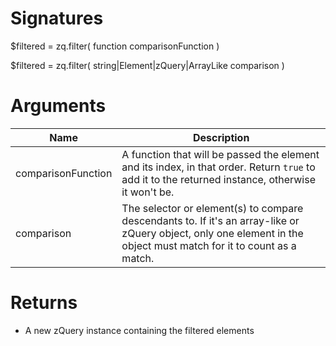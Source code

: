 <!-- start reference -->

# Signatures

$filtered = zq.filter( function comparisonFunction )

$filtered = zq.filter( string|Element|zQuery|ArrayLike comparison )

# Arguments

|Name|Description|
|---|---|
|comparisonFunction|A function that will be passed the element and its index, in that order. Return `true` to add it to the returned instance, otherwise it won't be.|
|comparison|The selector or element(s) to compare descendants to. If it's an array-like or zQuery object, only one element in the object must match for it to count as a match.|

# Returns

- A new zQuery instance containing the filtered elements

<!-- end reference -->

